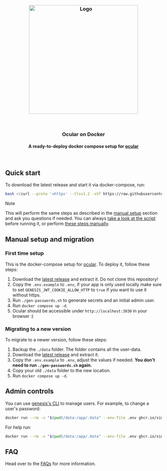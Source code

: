 <br/>

<h3 align="center">
    <img src="https://github.com/simonwep/openvpn-pihole/assets/30767528/a965ecf1-696e-46ea-85ad-87ce4bdb8791" alt="Logo" width="350">
</h3>

<br/>

<div align="center">
  <h3>Ocular on Docker</h3>
  <h4>A ready-to-deploy docker compose setup for <a href="https://github.com/simonwep/ocular">ocular</a></h4>
</div>

<br/>

## Quick start

To download the latest release and start it via docker-compose, run:

```sh
bash <(curl --proto '=https' --tlsv1.2 -sSf https://raw.githubusercontent.com/simonwep/ocular-docker/refs/heads/main/setup.sh)
```

> [!NOTE]
> This will perform the same steps as described in the [manual setup](#manual-setup-and-migration) section and ask you questions if needed.
> You can always [take a look at the script](setup.sh) before running it, or perform [these steps manually](#manual-setup-and-migration).

## Manual setup and migration

### First time setup

This is the docker-compose setup for [ocular](https://github.com/simonwep/ocular).
To deploy it, follow these steps:

1. Download the [latest release](https://github.com/simonwep/ocular-docker/releases/latest) and extract it. Do not clone this repository!
2. Copy the `.env.example` to `.env`, if your app is only used locally make sure to set `GENESIS_JWT_COOKIE_ALLOW_HTTP` to `true` if you want to use it without https.
3. Run `./gen-passwords.sh` to generate secrets and an initial admin user.
4. Run `docker compose up -d`.
5. Ocular should be accessible under `http://localhost:3030` in your browser :)

### Migrating to a new version

To migrate to a newer version, follow these steps:

1. Backup the `./data` folder. The folder contains all the user-data.
2. Download the [latest release](https://github.com/simonwep/ocular-docker/releases/latest) and extract it.
3. Copy the `.env.example` to `.env`, adjust the values if needed. **You don't need to run `./gen-passwords.sh` again.**
4. Copy your old `./data` folder to the new location.
5. Run `docker compose up -d`.

## Admin controls

You can use [genesis's CLI](https://github.com/simonwep/genesis?tab=readme-ov-file#cli) to manage users.
For example, to change a user's password:

```sh
docker run --rm -v "$(pwd)/data:/app/.data" --env-file .env ghcr.io/simonwep/genesis:latest users update --password {new password} {username}
```

For help run:
```sh
docker run --rm -v "$(pwd)/data:/app/.data" --env-file .env ghcr.io/simonwep/genesis:latest help
```

## FAQ

Head over to the [FAQs](FAQs.md) for more information.
